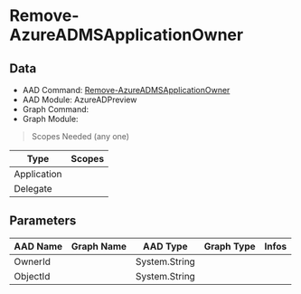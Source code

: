 # Remove-AzureADMSApplicationOwner

> 

## Data

+ AAD Command: [Remove-AzureADMSApplicationOwner](https://docs.microsoft.com/en-us/powershell/module/AzureADPreview/Remove-AzureADMSApplicationOwner)
+ AAD Module: AzureADPreview
+ Graph Command: [](https://docs.microsoft.com/en-us/powershell/module//)
+ Graph Module: 

> Scopes Needed (any one)

|Type|Scopes|
|---|---|
|Application||
|Delegate||

## Parameters

|AAD Name|Graph Name|AAD Type|Graph Type|Infos|
|---|---|---|---|---|
|OwnerId||System.String|||
|ObjectId||System.String|||

